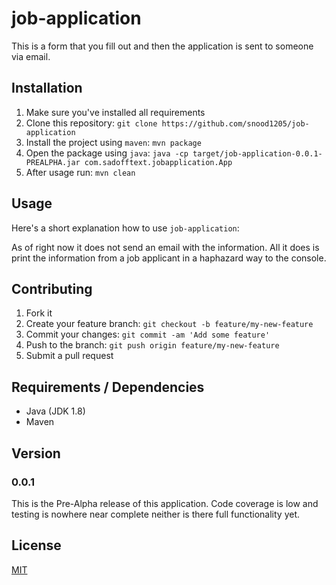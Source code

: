# job-application

This is a form that you fill out and then the application is sent to someone via email.

## Installation

1. Make sure you've installed all requirements
2. Clone this repository:
  `git clone https://github.com/snood1205/job-application`
3. Install the project using `maven`:
  `mvn package`
4. Open the package using `java`:
  `java -cp target/job-application-0.0.1-PREALPHA.jar com.sadofftext.jobapplication.App`
5. After usage run:
  `mvn clean`

## Usage

Here's a short explanation how to use `job-application`:

As of right now it does not send an email with the information. All it does is print the information from a job applicant in a haphazard way to the console. 

## Contributing

1. Fork it
2. Create your feature branch: `git checkout -b feature/my-new-feature`
3. Commit your changes: `git commit -am 'Add some feature'`
4. Push to the branch: `git push origin feature/my-new-feature`
5. Submit a pull request

## Requirements / Dependencies

* Java (JDK 1.8)
* Maven

## Version

### 0.0.1
This is the Pre-Alpha release of this application. Code coverage is low and testing is nowhere near complete neither is there full functionality yet. 

## License

[MIT](LICENSE)